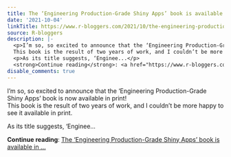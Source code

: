 ```yaml
---
title: The ‘Engineering Production-Grade Shiny Apps’ book is available in print!
date: '2021-10-04'
linkTitle: https://www.r-bloggers.com/2021/10/the-engineering-production-grade-shiny-apps-book-is-available-in-print/
source: R-bloggers
description: |-
  <p>I’m so, so excited to announce that the ‘Engineering Production-Grade Shiny Apps’ book is now available in print!<br />
  This book is the result of two years of work, and I couldn’t be more happy to see it available in print.</p>
  <p>As its title suggests, ‘Enginee...</p>
  <strong>Continue reading</strong>: <a href="https://www.r-bloggers.com/2021/10/the-engineering-production-grade-shiny-apps-book-is-available-in-print/">The ‘Engineering Production-Grade Shiny Apps’ book is available in ...
disable_comments: true
---
```

<p>I’m so, so excited to announce that the ‘Engineering Production-Grade Shiny Apps’ book is now available in print!<br />
This book is the result of two years of work, and I couldn’t be more happy to see it available in print.</p>
<p>As its title suggests, ‘Enginee...</p>
<strong>Continue reading</strong>: <a href="https://www.r-bloggers.com/2021/10/the-engineering-production-grade-shiny-apps-book-is-available-in-print/">The ‘Engineering Production-Grade Shiny Apps’ book is available in ...